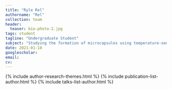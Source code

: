 ```yaml
---
title: "Ryle Rel"
authorname: "Rel"
collection: team
header:
  teaser: bio-photo-2.jpg
tags: student
tagline: "Undergraduate Student"
subject: "Studying the formation of microcapsules using temperature-sensitive microgel colloids"
date: 2021-01-10
googlescholar: 
email: 
cv: 
---
```


<p align= "justify">

{% include author-research-themes.html %}
{% include publication-list-author.html %}
{% include talks-list-author.html %}